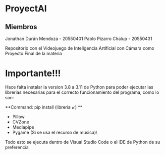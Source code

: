 # ProyectAI

## Miembros

Jonathan Durán Mendoza - 20550401
Pablo Pizarro Chalup - 20550431

Repositorio con el Videojuego de Inteligencia Artificial con Cámara como Proyecto Final de la materia

# Importante!!!

Hace falta instalar la version 3.8 a 3.11 de Python para poder ejecutar las librerias necesarias para el correcto funcionamiento del programa, como lo son:

**Command: pip install (libreria ↙) **
- Pillow
- CVZone
- Mediapipe
- Pygame (Si se usa el recurso de música)\

Todo esto se ejecuta dentro de Visual Studio Code o el IDE de Python de su preferencia
